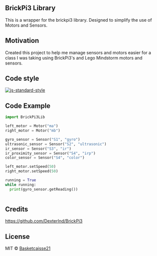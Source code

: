 ## BrickPi3 Library
This is a wrapper for the brickpi3 library. Designed to simplify the use of Motors and Sensors.

## Motivation
Created this project to help me manage sensors and motors easier for a class I was taking using BrickPi3's and Lego Mindstorm motors and sensors.

## Code style
[![js-standard-style](https://img.shields.io/badge/code%20style-standard-brightgreen.svg?style=flat)](https://github.com/kengz/python)
 

## Code Example
```python
import BrickPi3Lib

left_motor = Motor("ma")
right_motor = Motor("mb")

gyro_sensor = Sensor("S1", "gyro")
ultrasonic_sensor = Sensor("S2", "ultrasonic")
ir_sensor = Sensor("S3", "ir")
ir_proximity_sensor = Sensor("S4", "irp")
color_sensor = Sensor("S4", "color")

left_motor.setSpeed(50)
right_motor.setSpeed(50)

running = True
while running:
  print(gyro_sensor.getReading())
  
```

## Credits
https://github.com/DexterInd/BrickPi3

## License
MIT © [Basketcaisse21]()
